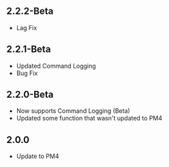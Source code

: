 ## 2.2.2-Beta

- Lag Fix

## 2.2.1-Beta

- Updated Command Logging
- Bug Fix

## 2.2.0-Beta

- Now supports Command Logging (Beta)
- Updated some function that wasn't updated to PM4

## 2.0.0

- Update to PM4
